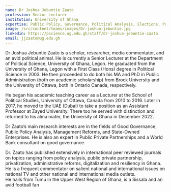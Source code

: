 ```yaml
---
name: Dr Joshua Jebuntie Zaato
profession: Senior Lecturer
institution: University of Ghana
expertise: Public Policy, Governance, Political Analysis, Elections, Polling
image: /src/content/teams/images/Dr-joshua-jebuntie.jpg
linkedin: https://pscience.ug.edu.gh/staff/dr-joshua-jebuntie-zaato
email: jjzaato@ug.edu.gh
---
```


Dr Joshua Jebuntie Zaato is a scholar, researcher, media commentator, and an avid political animal. He is currently a Senior Lecturer at the Department of Political Science, University of Ghana, Legon. He graduated from the University of Ghana, Legon with a First Class (Hons) degree in Political Science in 2003. He then proceeded to do both his MA and PhD in Public Administration (both on academic scholarship) from Brock University and the University of Ottawa, both in Ontario Canada, respectively.

He began his academic teaching career as a Lecturer at the School of Political Studies, University of Ottawa, Canada from 2010 to 2016. Later in 2017, he moved to the UAE (Dubai) to take a position as an Assistant Professor at Zayed University. There too he served with distinction and returned to his alma mater, the University of Ghana in December 2022.

Dr Zaato’s main research interests are in the fields of Good Governance, Public Policy Analysis, Management Reforms, and State-Owned Enterprises. He is also an expert in Public Private Partnerships and a World Bank consultant on good governance.

Dr. Zaato has published extensively in international peer reviewed journals on topics ranging from policy analysis, public private partnership, privatization, administrative reforms, digitalization and resiliency in Ghana. He is a frequent commentator on salient national and international issues on national TV and other national and international media outlets.  
He hails from Tumu in the Upper West Region of Ghana, is a Sissala and an avid football fan
